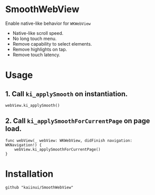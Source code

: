 # SmoothWebView
Enable native-like behavior for `WKWebView`

* Native-like scroll speed.
* No long touch menu.
* Remove capability to select elements.
* Remove highlights on tap.
* Remove touch latency.

# Usage

## 1. Call `ki_applySmooth` on instantiation.

```objc
webView.ki_applySmooth()
```

## 2. Call `ki_applySmoothForCurrentPage` on page load.

```objc
func webView(_ webView: WKWebView, didFinish navigation: WKNavigation!) {
    webView.ki_applySmoothForCurrentPage()
}
```

# Installation

`github "kaiinui/SmoothWebView"`
